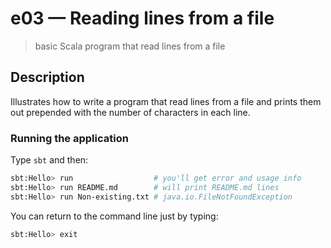 # e03 &mdash; Reading lines from a file
> basic Scala program that read lines from a file

## Description
Illustrates how to write a program that read lines from a file and prints them out prepended with the number of characters in each line.

### Running the application
Type `sbt` and then:

```bash
sbt:Hello> run                  # you'll get error and usage info
sbt:Hello> run README.md        # will print README.md lines
sbt:Hello> run Non-existing.txt # java.io.FileNotFoundException
```

You can return to the command line just by typing: 
```bash
sbt:Hello> exit
```
